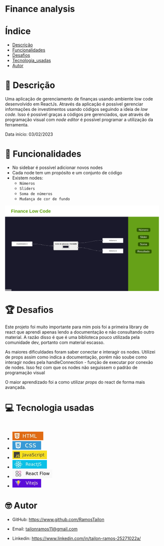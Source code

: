 # Finance analysis

# Índice
- [Descrição](#id01)
- [Funcionalidades](#id02)
- [Desafios](#id03)
- [Tecnologia_usadas](#id04)
- [Autor](#id05)

# 📃 Descrição <a name="id01"></a>

Uma aplicação de gerenciamento de finanças usando ambiente low code desenvolvido em ReactJs. 
Através da aplicação é possível gerenciar informações de investimentos usando códigos seguindo a ideia de _low code_. Isso é possível graças a códigos pre gerenciados, que através de programação visual com _node editor_ é possível programar a utilização da ferramenta.

Data início: 03/02/2023

# 🧾 Funcionalidades <a name="id02"></a>

- No sidebar é possível adicionar novos nodes 
- Cada node tem um propósito e um conjunto de código
- Existem nodes:
    - `Números`
    - `Sliders`
    - `Soma de números`
    - `Mudança de cor de fundo`

<p  align="center">
  <img width="600px" src="./public/preview_app_lowCode.png" align="center"></img>
</p>

# 🏆 Desafios <a name="id03"></a>

Este projeto foi muito importante para mim pois foi a primeira library de react que aprendi apenas lendo a documentação e não consultando outro material. A razão disso é que é uma biblioteca pouco utilizada pela comunidade dev, portanto com material escasso.

As maiores dificuldades foram saber conectar e interagir os nodes. Utilizei de props assim como indica a documentação, porém não soube como interagir nodes pela handleConnection - função de executar por conexão de nodes. Isso fez com que os nodes não seguissem o padrão de programação visual

O maior aprendizado foi a como utilizar _props_ do react de forma mais avançada.

# 💻 Tecnologia usadas <a name="id04"></a>

<br/>

- ![HTML](./public/assets/HTML.jpg)
- ![CSS](./public/assets/CSS.jpg)
- ![JAVASCRIPT](./public/assets/javascript.jpg)
- ![REACT](./public/assets/reactjs.jpg)
- ![REACT_FLOW](./public/assets/react_flow.jpg)
- ![VITE](./public/assets/vite.jpg)

# 🤓 Autor <a name="id05"></a>

- GitHub: https://www.github.com/RamosTailon

- Email: [tailonramos11@gmail.com](mailto:tailonramos11@gmail.com)

- Linkedin: https://www.linkedin.com/in/tailon-ramos-25271022a/
